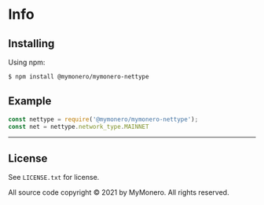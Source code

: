 # Info

## Installing

Using npm:

```bash
$ npm install @mymonero/mymonero-nettype
```

## Example

```js
const nettype = require('@mymonero/mymonero-nettype');
const net = nettype.network_type.MAINNET
```

-----

## License

See `LICENSE.txt` for license.

All source code copyright © 2021 by MyMonero. All rights reserved.
